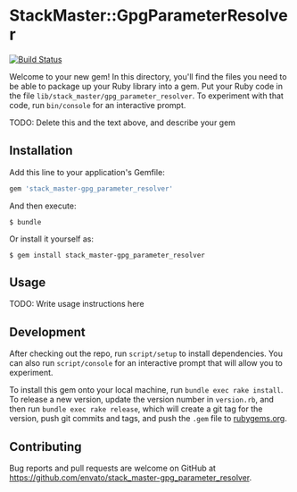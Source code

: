 # StackMaster::GpgParameterResolver

[![Build Status](https://travis-ci.org/envato/stack_master-gpg_parameter_resolver.svg?branch=master)](https://travis-ci.org/envato/stack_master-gpg_parameter_resolver)

Welcome to your new gem! In this directory, you'll find the files you need to be able to package up your Ruby library into a gem. Put your Ruby code in the file `lib/stack_master/gpg_parameter_resolver`. To experiment with that code, run `bin/console` for an interactive prompt.

TODO: Delete this and the text above, and describe your gem

## Installation

Add this line to your application's Gemfile:

```ruby
gem 'stack_master-gpg_parameter_resolver'
```

And then execute:

    $ bundle

Or install it yourself as:

    $ gem install stack_master-gpg_parameter_resolver

## Usage

TODO: Write usage instructions here

## Development

After checking out the repo, run `script/setup` to install dependencies. You can also run `script/console` for an interactive prompt that will allow you to experiment.

To install this gem onto your local machine, run `bundle exec rake install`. To release a new version, update the version number in `version.rb`, and then run `bundle exec rake release`, which will create a git tag for the version, push git commits and tags, and push the `.gem` file to [rubygems.org](https://rubygems.org).

## Contributing

Bug reports and pull requests are welcome on GitHub at https://github.com/envato/stack_master-gpg_parameter_resolver.

